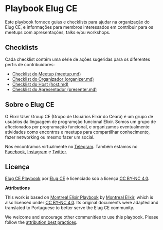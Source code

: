 # Playbook Elug CE

Este playbook fornece guias e checklists para ajudar na organização do Elug CE, e informações para membros interessados em contribuir para os meetups com apresentações, talks e/ou workshops.

## Checklists

Cada checklist contém uma série de ações sugeridas para os diferentes perfis de contribuidores:

- [Checklist do Meetup (meetup.md)](checklists/meetup.md)
- [Checklist do Organizador (organizer.md)](checklists/organizer.md)
- [Checklist do Host (host.md)](checklists/host.md)
- [Checklist do Apresentador (presenter.md)](checklists/presenter.md)

## Sobre o Elug CE

O Elixir User Group CE (Grupo de Usuários Elixir do Ceará) é um grupo de usuários da linguagem de programção funcional Elixir. Somos um grupo de aficcionados por programação funcional, e organizamos eventualmente atividades como encontros e meetups para compartilhar conhecimento, fazer networking ou mesmo fazer um social.

Nos encontramos virtualmente no [Telegram](https://t.me/elug_ce). Também estamos no [Facebook](https://fb.com/elugce), [Instagram](https://www.instagram.com/elug_ce) e [Twitter](https://twitter.com/elug_ce).

## Licença

[Elug CE Playbook](https://github.com/elug-ce/playbook) por [Elug CE](https://elug-ce.github.io) é licenciado sob a licença [CC BY-NC 4.0](http://creativecommons.org/licenses/by-nc/4.0/).

**Attributions**

This work is based on [Montreal Elixir Playbook](https://github.com/montrealelixir/playbook) by [Montreal Elixir](http://www.montrealelixir.ca), which is also licensed under [CC BY-NC 4.0](http://creativecommons.org/licenses/by-nc/4.0/). Its original documents were adapted and translated to Portuguese to better serve the Elug CE community.

We welcome and encourage other communities to use this playbook. Please follow the [attribution best practices](https://wiki.creativecommons.org/wiki/Best_practices_for_attribution).
